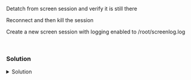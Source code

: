 Detatch from screen session and verify it is still there

Reconnect and then kill the session

Create a new screen session with logging enabled to /root/screenlog.log

<br>

### Solution
<details>
<summary>Solution</summary>
Detatch from screen session

```plain
Ctrl A + D D
```

Verify that screen session is still running

```plain
screen -ls
```{{exec}}

Reconnect to that session

```plain
screen -r
```{{exec}}

Kill that session

```plain
Ctrl A + K
y    #To really kill the window
```

Create a screen session with logging enabled to /root/screenlog.log

```plain
screen -L -Logfile /root/screenlog.log
```{{exec}}

Execute a command to log it out

```plain
timeout 10 while true; uptime; sleep 1; done
```{{exec}}

Detach the screen

```plain
Ctrl A + D D
```

Check log file
```plain
cat /root/screenlog.log
```{{exec}}


</details>